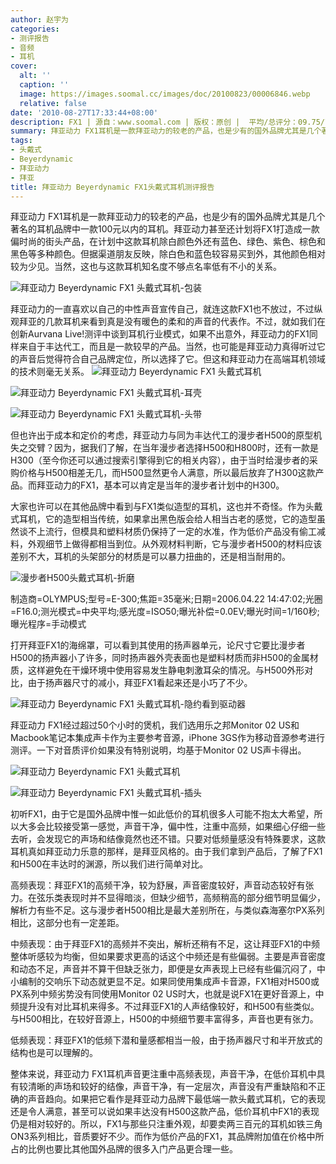 ```yaml
---
author: 赵宇为
categories:
- 测评报告
- 音频
- 耳机
cover:
  alt: ''
  caption: ''
  image: https://images.soomal.cc/images/doc/20100823/00006846.webp
  relative: false
date: '2010-08-27T17:33:44+08:00'
description: FX1 | 源自：www.soomal.com | 版权：原创 |  平均/总评分：09.75/78
summary: 拜亚动力 FX1耳机是一款拜亚动力的较老的产品，也是少有的国外品牌尤其是几个著名的耳机品牌中一款100元以内的耳机。拜亚动力甚至还计划将FX1打造成一款偏时尚的街头产品，在计划中这款耳机除白颜色外还有蓝色、绿色、紫色、棕色和黑色等多种颜色。
tags:
- 头戴式
- Beyerdynamic
- 拜亚动力
- 拜亚
title: 拜亚动力 Beyerdynamic FX1头戴式耳机测评报告
---
```


拜亚动力 FX1耳机是一款拜亚动力的较老的产品，也是少有的国外品牌尤其是几个著名的耳机品牌中一款100元以内的耳机。拜亚动力甚至还计划将FX1打造成一款偏时尚的街头产品，在计划中这款耳机除白颜色外还有蓝色、绿色、紫色、棕色和黑色等多种颜色。但据渠道朋友反映，除白色和蓝色较容易买到外，其他颜色相对较为少见。当然，这也与这款耳机知名度不够点名率低有不小的关系。

![拜亚动力 Beyerdynamic FX1 头戴式耳机-包装](https://images.soomal.cc/images/doc/20100823/00006845.webp)




拜亚动力的一直喜欢以自己的中性声音宣传自己，就连这款FX1也不放过，不过纵观拜亚的几款耳机来看到真是没有暖色的柔和的声音的代表作。不过，就如我们在创新Aurvana Live!测评中谈到耳机行业模式，如果不出意外，拜亚动力的FX1同样来自于丰达代工，而且是一款较早的产品。当然，也可能是拜亚动力真得听过它的声音后觉得符合自己品牌定位，所以选择了它。但这和拜亚动力在高端耳机领域的技术则毫无关系。
![拜亚动力 Beyerdynamic FX1 头戴式耳机](https://images.soomal.cc/images/doc/20100823/00006848.webp)




![拜亚动力 Beyerdynamic FX1 头戴式耳机-耳壳](https://images.soomal.cc/images/doc/20100823/00006849.webp)




![拜亚动力 Beyerdynamic FX1 头戴式耳机-头带](https://images.soomal.cc/images/doc/20100823/00006850.webp)




但也许出于成本和定价的考虑，拜亚动力与同为丰达代工的漫步者H500的原型机失之交臂？因为，据我们了解，在当年漫步者选择H500和H800时，还有一款是H300（至今你还可以通过搜索引擎得到它的相关内容），由于当时给漫步者的采购价格与H500相差无几，而H500显然更令人满意，所以最后放弃了H300这款产品。而拜亚动力的FX1，基本可以肯定是当年的漫步者计划中的H300。

大家也许可以在其他品牌中看到与FX1类似造型的耳机，这也并不奇怪。作为头戴式耳机，它的造型相当传统，如果拿出黑色版会给人相当古老的感觉，它的造型虽然谈不上流行，但模具和塑料材质仍保持了一定的水准，作为低价产品没有偷工减料，外观细节上做得都相当到位。从外观材料判断，它与漫步者H500的材料应该差别不大，耳机的头架部分的材质是可以暴力扭曲的，还是相当耐用的。

![漫步者H500头戴式耳机-折磨](https://images.soomal.cc/images/doc/20090416/00000569.webp)

制造商=OLYMPUS;型号=E-300;焦距=35毫米;日期=2006.04.22 14:47:02;光圈=F16.0;测光模式=中央平均;感光度=ISO50;曝光补偿=0.0EV;曝光时间=1/160秒;曝光程序=手动模式


打开拜亚FX1的海绵罩，可以看到其使用的扬声器单元，论尺寸它要比漫步者H500的扬声器小了许多，同时扬声器外壳表面也是塑料材质而非H500的金属材质，这样避免在干燥环境中使用容易发生静电刺激耳朵的情况。与H500外形对比，由于扬声器尺寸的减小，拜亚FX1看起来还是小巧了不少。

![拜亚动力 Beyerdynamic FX1 头戴式耳机-隐约看到驱动器](https://images.soomal.cc/images/doc/20100823/00006851.webp)




拜亚动力 FX1经过超过50个小时的煲机，我们选用乐之邦Monitor 02 US和Macbook笔记本集成声卡作为主要参考音源，iPhone 3GS作为移动音源参考进行测评。一下对音质评价如果没有特别说明，均基于Monitor 02 US声卡得出。

![拜亚动力 Beyerdynamic FX1 头戴式耳机](https://images.soomal.cc/images/doc/20100823/00006846.webp)




![拜亚动力 Beyerdynamic FX1 头戴式耳机-插头](https://images.soomal.cc/images/doc/20100823/00006852.webp)




初听FX1，由于它是国外品牌中惟一如此低价的耳机很多人可能不抱太大希望，所以大多会比较接受第一感觉，声音干净，偏中性，注重中高频，如果细心仔细一些去听，会发现它的声场和结像竟然也还不错。只要对低频量感没有特殊要求，这款耳机真如拜亚动力乐意的那样，是拜亚风格的。由于我们拿到产品后，了解了FX1和H500在丰达时的渊源，所以我们进行简单对比。

高频表现：拜亚FX1的高频干净，较为舒展，声音密度较好，声音动态较好有张力。在弦乐类表现时并不显得暗淡，但缺少细节，高频稍高的部分细节明显偏少，解析力有些不足。这与漫步者H500相比是最大差别所在，与类似森海塞尔PX系列相比，这部分也有一定差距。

中频表现：由于拜亚FX1的高频并不突出，解析还稍有不足，这让拜亚FX1的中频整体听感较为均衡，但如果要求更高的话这个中频还是有些偏弱。主要是声音密度和动态不足，声音并不算干但缺乏张力，即便是女声表现上已经有些偏沉闷了，中小编制的交响乐下动态就更显不足。如果同使用集成声卡音源，FX1相对H500或PX系列中频劣势没有同使用Monitor 02 US时大，也就是说FX1在更好音源上，中频提升没有对比耳机来得多。不过拜亚FX1的人声结像较好，和H500有些类似。与H500相比，在较好音源上，H500的中频细节要丰富得多，声音也更有张力。

低频表现：拜亚FX1的低频下潜和量感都相当一般，由于扬声器尺寸和半开放式的结构也是可以理解的。

整体来说，拜亚动力 FX1耳机声音更注重中高频表现，声音干净，在低价耳机中具有较清晰的声场和较好的结像，声音干净，有一定层次，声音没有严重缺陷和不正确的声音趋向。如果把它看作是拜亚动力品牌下最低端一款头戴式耳机，它的表现还是令人满意，甚至可以说如果丰达没有H500这款产品，低价耳机中FX1的表现仍是相对较好的。所以，FX1与那些只注重外观，却要卖两三百元的耳机如铁三角ON3系列相比，音质要好不少。而作为低价产品的FX1，其品牌附加值在价格中所占的比例也要比其他国外品牌的很多入门产品更合理一些。